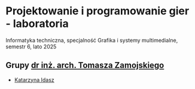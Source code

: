 # Projektowanie i programowanie gier - laboratoria

Informatyka techniczna, specjalność Grafika i systemy multimedialne, semestr 6, lato 2025

## Grupy [dr inż. arch. Tomasza Zamojskiego](https://pl.linkedin.com/in/dominik-ciura-2b1525332)

- [Katarzyna Idasz](https://github.com/Ite-2022-pwr/sem6-pipg-lab-ki)
